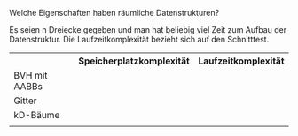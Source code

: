 Welche Eigenschaften haben räumliche Datenstrukturen?

Es seien n Dreiecke gegeben und man hat beliebig viel Zeit zum Aufbau der
Datenstruktur. Die Laufzeitkomplexität bezieht sich auf den Schnitttest.

<table>
    <tr>
        <th></th>
        <th>Speicherplatzkomplexit&auml;t</th>
        <th>Laufzeitkomplexit&auml;t</th>
    </tr>
    <tr>
        <td>BVH mit AABBs</td>
        <td></td>
        <td></td>
    </tr>
    <tr>
        <td>Gitter</td>
        <td></td>
        <td></td>
    </tr>
    <tr>
        <td>kD-B&auml;ume</td>
        <td></td>
        <td></td>
    </tr>
    <tr>
        <td></td>
        <td></td>
        <td></td>
    </tr>
</table>